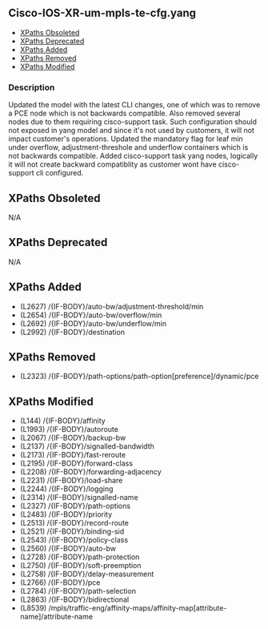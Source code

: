 ## Cisco-IOS-XR-um-mpls-te-cfg.yang

- [XPaths Obsoleted](#xpaths-obsoleted)
- [XPaths Deprecated](#xpaths-deprecated)
- [XPaths Added](#xpaths-added)
- [XPaths Removed](#xpaths-removed)
- [XPaths Modified](#xpaths-modified)

### Description

Updated the model with the latest CLI changes, one of which was to remove a PCE node which is not backwards compatible. Also removed several nodes due to them requiring cisco-support task. Such configuration should not exposed in yang model and since it's not used by customers, it will not impact customer's operations. Updated the mandatory flag for leaf min under overflow, adjustment-threshole and underflow containers which is not backwards compatible. Added cisco-support task yang nodes, logically it will not create backward compatiblity as customer wont have cisco-support cli configured.

## XPaths Obsoleted

N/A

## XPaths Deprecated

N/A

## XPaths Added

- (L2627)	/{IF-BODY}/auto-bw/adjustment-threshold/min
- (L2654)	/{IF-BODY}/auto-bw/overflow/min
- (L2692)	/{IF-BODY}/auto-bw/underflow/min
- (L2992)	/{IF-BODY}/destination

## XPaths Removed

- (L2323)	/{IF-BODY}/path-options/path-option[preference]/dynamic/pce

## XPaths Modified

- (L144)	/{IF-BODY}/affinity
- (L1993)	/{IF-BODY}/autoroute
- (L2067)	/{IF-BODY}/backup-bw
- (L2137)	/{IF-BODY}/signalled-bandwidth
- (L2173)	/{IF-BODY}/fast-reroute
- (L2195)	/{IF-BODY}/forward-class
- (L2208)	/{IF-BODY}/forwarding-adjacency
- (L2231)	/{IF-BODY}/load-share
- (L2244)	/{IF-BODY}/logging
- (L2314)	/{IF-BODY}/signalled-name
- (L2327)	/{IF-BODY}/path-options
- (L2483)	/{IF-BODY}/priority
- (L2513)	/{IF-BODY}/record-route
- (L2521)	/{IF-BODY}/binding-sid
- (L2543)	/{IF-BODY}/policy-class
- (L2560)	/{IF-BODY}/auto-bw
- (L2728)	/{IF-BODY}/path-protection
- (L2750)	/{IF-BODY}/soft-preemption
- (L2758)	/{IF-BODY}/delay-measurement
- (L2766)	/{IF-BODY}/pce
- (L2784)	/{IF-BODY}/path-selection
- (L2863)	/{IF-BODY}/bidirectional
- (L8539)	/mpls/traffic-eng/affinity-maps/affinity-map[attribute-name]/attribute-name

